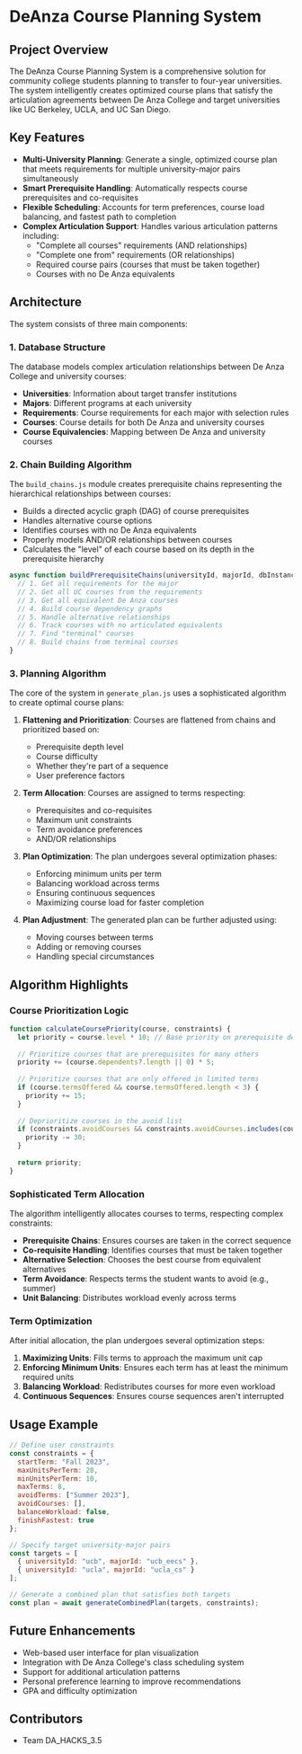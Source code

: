 # DeAnza Course Planning System

## Project Overview

The DeAnza Course Planning System is a comprehensive solution for community college students planning to transfer to four-year universities. The system intelligently creates optimized course plans that satisfy the articulation agreements between De Anza College and target universities like UC Berkeley, UCLA, and UC San Diego.

## Key Features

- **Multi-University Planning**: Generate a single, optimized course plan that meets requirements for multiple university-major pairs simultaneously
- **Smart Prerequisite Handling**: Automatically respects course prerequisites and co-requisites
- **Flexible Scheduling**: Accounts for term preferences, course load balancing, and fastest path to completion
- **Complex Articulation Support**: Handles various articulation patterns including:
  - "Complete all courses" requirements (AND relationships)
  - "Complete one from" requirements (OR relationships)
  - Required course pairs (courses that must be taken together)
  - Courses with no De Anza equivalents

## Architecture

The system consists of three main components:

### 1. Database Structure

The database models complex articulation relationships between De Anza College and university courses:

- **Universities**: Information about target transfer institutions
- **Majors**: Different programs at each university
- **Requirements**: Course requirements for each major with selection rules
- **Courses**: Course details for both De Anza and university courses
- **Course Equivalencies**: Mapping between De Anza and university courses

### 2. Chain Building Algorithm

The `build_chains.js` module creates prerequisite chains representing the hierarchical relationships between courses:

- Builds a directed acyclic graph (DAG) of course prerequisites
- Handles alternative course options
- Identifies courses with no De Anza equivalents
- Properly models AND/OR relationships between courses
- Calculates the "level" of each course based on its depth in the prerequisite hierarchy

```javascript
async function buildPrerequisiteChains(universityId, majorId, dbInstances) {
  // 1. Get all requirements for the major
  // 2. Get all UC courses from the requirements
  // 3. Get all equivalent De Anza courses
  // 4. Build course dependency graphs
  // 5. Handle alternative relationships
  // 6. Track courses with no articulated equivalents
  // 7. Find "terminal" courses
  // 8. Build chains from terminal courses
}
```

### 3. Planning Algorithm

The core of the system in `generate_plan.js` uses a sophisticated algorithm to create optimal course plans:

1. **Flattening and Prioritization**: Courses are flattened from chains and prioritized based on:
   - Prerequisite depth level
   - Course difficulty
   - Whether they're part of a sequence
   - User preference factors

2. **Term Allocation**: Courses are assigned to terms respecting:
   - Prerequisites and co-requisites
   - Maximum unit constraints
   - Term avoidance preferences
   - AND/OR relationships

3. **Plan Optimization**: The plan undergoes several optimization phases:
   - Enforcing minimum units per term
   - Balancing workload across terms
   - Ensuring continuous sequences
   - Maximizing course load for faster completion

4. **Plan Adjustment**: The generated plan can be further adjusted using:
   - Moving courses between terms
   - Adding or removing courses
   - Handling special circumstances

## Algorithm Highlights

### Course Prioritization Logic

```javascript
function calculateCoursePriority(course, constraints) {
  let priority = course.level * 10; // Base priority on prerequisite depth
  
  // Prioritize courses that are prerequisites for many others
  priority += (course.dependents?.length || 0) * 5;
  
  // Prioritize courses that are only offered in limited terms
  if (course.termsOffered && course.termsOffered.length < 3) {
    priority += 15;
  }
  
  // Deprioritize courses in the avoid list
  if (constraints.avoidCourses && constraints.avoidCourses.includes(course.code)) {
    priority -= 30;
  }
  
  return priority;
}
```

### Sophisticated Term Allocation

The algorithm intelligently allocates courses to terms, respecting complex constraints:

- **Prerequisite Chains**: Ensures courses are taken in the correct sequence
- **Co-requisite Handling**: Identifies courses that must be taken together
- **Alternative Selection**: Chooses the best course from equivalent alternatives
- **Term Avoidance**: Respects terms the student wants to avoid (e.g., summer)
- **Unit Balancing**: Distributes workload evenly across terms

### Term Optimization

After initial allocation, the plan undergoes several optimization steps:

1. **Maximizing Units**: Fills terms to approach the maximum unit cap
2. **Enforcing Minimum Units**: Ensures each term has at least the minimum required units
3. **Balancing Workload**: Redistributes courses for more even workload
4. **Continuous Sequences**: Ensures course sequences aren't interrupted

## Usage Example

```javascript
// Define user constraints
const constraints = {
  startTerm: "Fall 2023",
  maxUnitsPerTerm: 20,
  minUnitsPerTerm: 10,
  maxTerms: 8,
  avoidTerms: ["Summer 2023"],
  avoidCourses: [],
  balanceWorkload: false,
  finishFastest: true
};

// Specify target university-major pairs
const targets = [
  { universityId: "ucb", majorId: "ucb_eecs" },
  { universityId: "ucla", majorId: "ucla_cs" }
];

// Generate a combined plan that satisfies both targets
const plan = await generateCombinedPlan(targets, constraints);
```

## Future Enhancements

- Web-based user interface for plan visualization
- Integration with De Anza College's class scheduling system
- Support for additional articulation patterns
- Personal preference learning to improve recommendations
- GPA and difficulty optimization

## Contributors

- Team DA_HACKS_3.5

